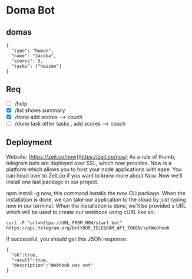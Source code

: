 # Doma Bot

## domas
```
{
  "type": "human",
  "name": "Jacoba",
  "scores": 5,
  "tasks": ["heizen"]
}
```

## Req
- [ ] /help
- [x] /list
    shows summary
- [x] /done
    add scores --> couch
- [ ] /done task
    other tasks ,
    add scores --> couch
    
## Deployment
Website: [https://zeit.co/now](https://zeit.co/now)
As a rule of thumb, telegram bots are deployed over SSL, which now provides. Now is a platform which allows you to host your node applications with ease. You can head over to Zeit.co if you want to know more about Now. Now we'll install one last package in our project.

npm install -g now, this command installs the now CLI package. When the installation is done, we can take our application to the cloud by just typing now in our terminal. When the installation is done, we'll be provided a URL which will be used to create our webhook using cURL like so:

```
curl -F "url=https://URL_FROM_NOW/start_bot" https://api.telegram.org/botYOUR_TELEGRAM_API_TOKEN/setWebhook
```

If successful, you should get this JSON response:
```
{
  "ok":true,
  "result":true,
  "description":"Webhook was set"
}
```
